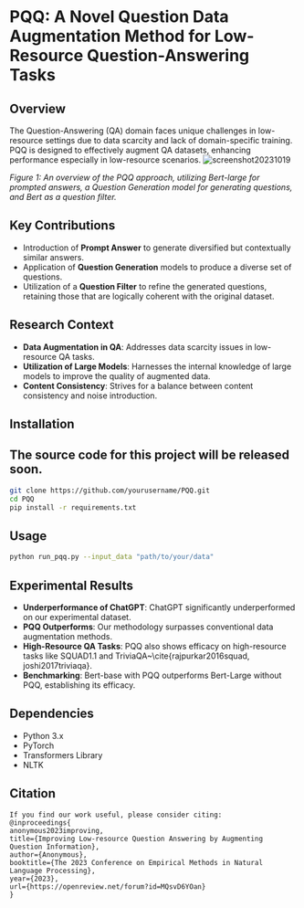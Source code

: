 # PQQ: A Novel Question Data Augmentation Method for Low-Resource Question-Answering Tasks

## Overview

The Question-Answering (QA) domain faces unique challenges in low-resource settings due to data scarcity and lack of domain-specific training. PQQ is designed to effectively augment QA datasets, enhancing performance especially in low-resource scenarios.
![screenshot20231019](https://github.com/andongBlue/PQQ_QA/assets/33241971/bec6b819-ccff-4124-8509-38ed4b26b37a)

*Figure 1: An overview of the PQQ approach, utilizing Bert-large for prompted answers, a Question Generation model for generating questions, and Bert as a question filter.*

## Key Contributions

- Introduction of **Prompt Answer** to generate diversified but contextually similar answers.
- Application of **Question Generation** models to produce a diverse set of questions.
- Utilization of a **Question Filter** to refine the generated questions, retaining those that are logically coherent with the original dataset.

## Research Context

- **Data Augmentation in QA**: Addresses data scarcity issues in low-resource QA tasks.
- **Utilization of Large Models**: Harnesses the internal knowledge of large models to improve the quality of augmented data.
- **Content Consistency**: Strives for a balance between content consistency and noise introduction.


## Installation
## The source code for this project will be released soon.
```bash
git clone https://github.com/yourusername/PQQ.git
cd PQQ
pip install -r requirements.txt
```

## Usage

```bash
python run_pqq.py --input_data "path/to/your/data"
```

## Experimental Results

- **Underperformance of ChatGPT**: ChatGPT significantly underperformed on our experimental dataset.
- **PQQ Outperforms**: Our methodology surpasses conventional data augmentation methods.
- **High-Resource QA Tasks**: PQQ also shows efficacy on high-resource tasks like SQUAD1.1 and TriviaQA~\cite{rajpurkar2016squad, joshi2017triviaqa}.
- **Benchmarking**: Bert-base with PQQ outperforms Bert-Large without PQQ, establishing its efficacy.

## Dependencies

- Python 3.x
- PyTorch
- Transformers Library
- NLTK

## Citation
```
If you find our work useful, please consider citing:
@inproceedings{
anonymous2023improving,
title={Improving Low-resource Question Answering by Augmenting Question Information},
author={Anonymous},
booktitle={The 2023 Conference on Empirical Methods in Natural Language Processing},
year={2023},
url={https://openreview.net/forum?id=MQsvD6YOan}
}
```


